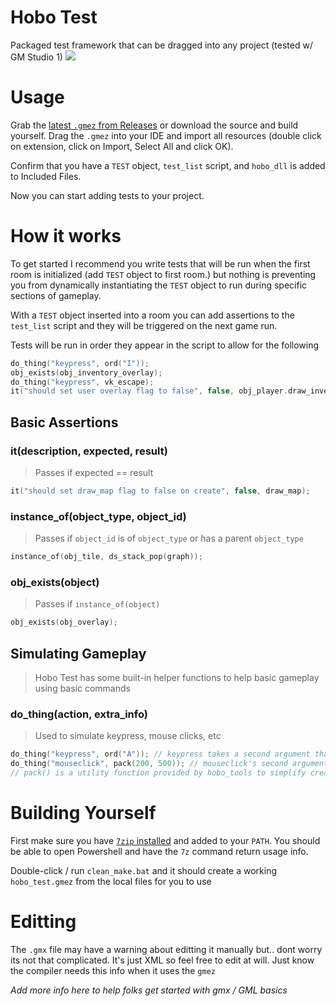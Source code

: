# Hobo Test
Packaged test framework that can be dragged into any project (tested w/ GM Studio 1)
![](https://i.imgur.com/OnZhbzU.gif)

# Usage
Grab the [latest `.gmez` from Releases](https://github.com/DanBradbury/hobo_test/releases) or download the source and build yourself. Drag the `.gmez` into your IDE and import all resources (double click on extension, click on Import, Select All and click OK).

Confirm that you have a `TEST` object, `test_list` script, and `hobo_dll` is added to Included Files.

Now you can start adding tests to your project.

# How it works
To get started I recommend you write tests that will be run when the first room is initialized (add `TEST` object to first room.) but nothing is preventing you from dynamically instantiating the `TEST` object to run during specific sections of gameplay.

With a `TEST` object inserted into a room you can add assertions to the `test_list` script and they will be triggered on the next game run.

Tests will be run in order they appear in the script to allow for the following
```c
do_thing("keypress", ord("I"));
obj_exists(obj_inventory_overlay);
do_thing("keypress", vk_escape);
it("should set user overlay flag to false", false, obj_player.draw_inventory_overlay);
```

## Basic Assertions
### it(description, expected, result)
> Passes if expected == result
```c
it("should set draw_map flag to false on create", false, draw_map);
```
### instance_of(object_type, object_id)
> Passes if `object_id` is of `object_type` or has a parent `object_type`
```c
instance_of(obj_tile, ds_stack_pop(graph));
```
### obj_exists(object)
> Passes if `instance_of(object)`
```c
obj_exists(obj_overlay);
```

## Simulating Gameplay
> Hobo Test has some built-in helper functions to help basic gameplay using basic commands
### do_thing(action, extra_info)
> Used to simulate keypress, mouse clicks, etc
```c
do_thing("keypress", ord("A")); // keypress takes a second argument that is the keycode
do_thing("mouseclick", pack(200, 500)); // mouseclick's second argument is an array with x,y coords
// pack() is a utility function provided by hobo_tools to simplify creating arrays
```

# Building Yourself
First make sure you have [`7zip` installed](https://www.7-zip.org/) and added to your `PATH`. You should be able to open Powershell and have the `7z` command return usage info.

Double-click / run `clean_make.bat` and it should create a working `hobo_test.gmez` from the local files for you to use

# Editting
The `.gmx` file may have a warning about editting it manually but.. dont worry its not that complicated. It's just XML so feel free to edit at will. Just know the compiler needs this info when it uses the `gmez`

*Add more info here to help folks get started with gmx / GML basics*
